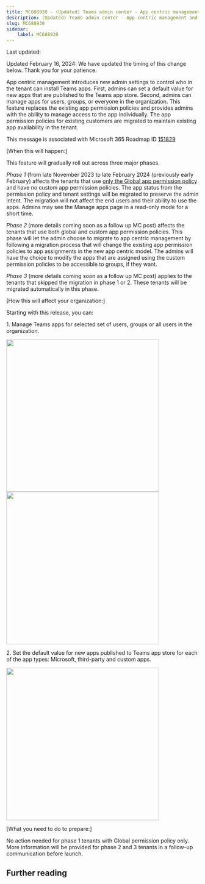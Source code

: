 ```yaml
---
title: MC688930 - (Updated) Teams admin center - App centric management and changes to app permission policies
description: (Updated) Teams admin center - App centric management and changes to app permission policies
slug: MC688930
sidebar:
    label: MC688930
---
```



Last updated: 

<p style="">Updated February 16, 2024: We have updated the timing of this change below. Thank you for your patience.</p><p style="">App centric management introduces new admin settings to control who in the tenant can install Teams apps. First, admins can set a default value for new apps that are published to the Teams app store. Second, admins can manage apps for users, groups, or everyone in the organization. This feature replaces the existing app permission policies and provides admins with the ability to manage access to the app individually. The app permission policies for existing customers are migrated to maintain existing app availability in the tenant.&nbsp;<br></p>
<p>This message is associated with Microsoft 365 Roadmap ID <a href="https://www.microsoft.com/microsoft-365/roadmap?rtc=1%26filters=&amp;searchterms=151829" target="_blank">151829</a></p>
<p>[When this will happen:]</p><p>This feature will gradually roll out across three major phases. 
</p><p><i>Phase 1</i> (from late November 2023 to late February 2024 (previously early February) affects the tenants that use&nbsp;<u>only the Global app permission policy</u> and have no custom app permission policies. The app status from the permission policy and tenant settings will be migrated to preserve the admin intent. The migration will not affect the end users and their ability to use the apps. Admins may see the Manage apps page in a read-only mode for a short time.
</p><p><i>Phase 2</i><b> </b>(more details coming soon as a follow up MC post) affects the tenants that use both global and custom app permission policies. This phase will let the admin choose to migrate to app centric management by following a migration process that will change the existing app permission policies to app assignments in the new app centric model. The admins will have the choice to modify the apps that are assigned using the custom permission policies to be accessible to groups, if they want.
</p><p><i>Phase 3</i> (more details coming soon as a follow up MC post) applies to the tenants that skipped the migration in phase 1 or 2. These tenants will be migrated automatically in this phase.</p>

<p>[How this will affect your organization:]</p>

<p>Starting with this release, you can:
</p><p>1.	Manage Teams apps for selected set of users, groups or all users in the organization. 
</p><p><img src="https://img-prod-cms-rt-microsoft-com.akamaized.net/cms/api/am/imageFileData/RW1eEle?ver=d0d1" style="width: 400px;"><img src="https://img-prod-cms-rt-microsoft-com.akamaized.net/cms/api/am/imageFileData/RW1ezbo?ver=7bcc" style="width: 400px;"></p><p>2.	Set the default value for new apps published to Teams app store for each of the app types: Microsoft, third-party and custom apps. 
</p><p><img src="https://img-prod-cms-rt-microsoft-com.akamaized.net/cms/api/am/imageFileData/RW1eBMn?ver=12ca" style="width: 400px;"><br></p>

<p>[What you need to do to prepare:]<br></p>
<p>No action needed for phase 1 tenants with Global permission policy only. More information will be provided for phase 2 and 3 tenants in a follow-up communication before launch.</p>

## Further reading
